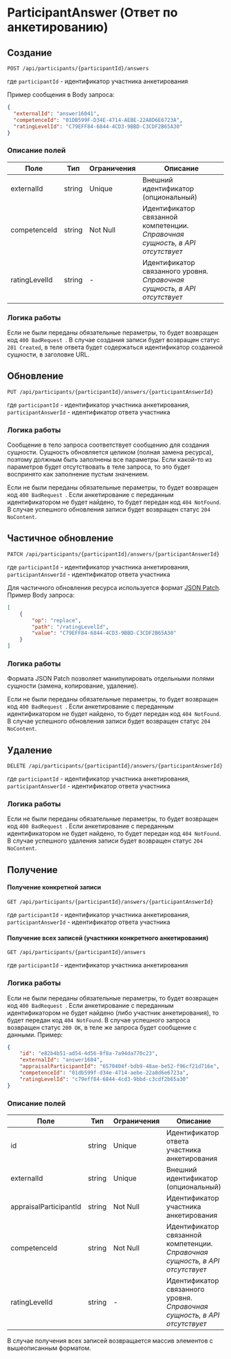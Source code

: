 # ParticipantAnswer (Ответ по анкетированию)
## Создание

`POST /api/participants/{participantId}/answers`

где ```participantId``` - идентификатор участника анкетирования

Пример сообщения в Body запроса:

```json
{
  "externalId": "answer16041",
  "competenceId": "01DB599F-D34E-4714-AEBE-22A8D6E6723A",
  "ratingLevelId": "C79EFF84-6844-4CD3-9BBD-C3CDF2B65A30"
}
```

### Описание полей

|Поле|Тип|Ограничения|Описание|
|----|--------|------------|-----------|
|externalId|string| Unique |Внешний идентификатор (опциональный)|
|competenceId|string|Not Null|Идентификатор связанной компетенции. *Справочная сущность, в API отсутствует*|
|ratingLevelId|string| - |Идентификатор связанного уровня. *Справочная сущность, в API отсутствует*|


### Логика работы

Если не были переданы обязательные пераметры, то будет возвращен код ```400 BadRequest ```.
В случае создания записи будет возвращен статус ```201 Created```, в теле ответа будет содержаться идентификатор созданной сущности, в заголовке URL.</br>

## Обновление

`PUT /api/participants/{participantId}/answers/{participantAnswerId}`

где ```participantId``` - идентификатор участника  анкетирования, ```participantAnswerId``` - идентификатор ответа участника

### Логика работы

Сообщение в тело запроса соответствует сообщению для создания сущности. Сущность обновляется целиком (полная замена ресурса), поэтому должным быть заполнены все параметры. Если какой-то из параметров будет отсутствовать в теле запроса, то это будет воспринято как заполнение пустым значением.
</br>

Если не были переданы обязательные пераметры, то будет возвращен код ```400 BadRequest ```. Если анкетирование с переданным идентификатором не будет найдено, то будет передан код ```404 NotFound```.
В случае успешного обновления записи будет возвращен статус ```204 NoContent```.


## Частичное обновление

`PATCH /api/participants/{participantId}/answers/{participantAnswerId}`

где ```participantId``` - идентификатор участника  анкетирования, ```participantAnswerId``` - идентификатор ответа участника

Для частичного обновления ресурса используется формат [JSON Patch](http://jsonpatch.com/). Пример Body запроса:

```json
[
    {
        "op": "replace",
        "path": "/ratingLevelId",
        "value": "C79EFF84-6844-4CD3-9BBD-C3CDF2B65A30"
    }
]
```

### Логика работы

Формата JSON Patch позволяет манипулировать отдельными полями сущности (замена, копирование, удаление).
</br>

Если не были переданы обязательные пераметры, то будет возвращен код ```400 BadRequest ```. Если анкетирование с переданным идентификатором не будет найдено, то будет передан код ```404 NotFound```.
В случае успешного обновления записи будет возвращен статус ```204 NoContent```.


## Удаление


`DELETE /api/participants/{participantId}/answers/{participantAnswerId}`

где ```participantId``` - идентификатор участника  анкетирования, ```participantAnswerId``` - идентификатор ответа участника


### Логика работы

Если не были переданы обязательные пераметры, то будет возвращен код ```400 BadRequest ```. Если анкетирование с переданным идентификатором не будет найдено, то будет передан код ```404 NotFound```.
В случае успешного удаления записи будет возвращен статус ```204 NoContent```.


## Получение 

#### Получение конкретной записи
`GET /api/participants/{participantId}/answers/{participantAnswerId}`

где ```participantId``` - идентификатор участника  анкетирования, ```participantAnswerId``` - идентификатор ответа участника
 
#### Получение всех записей (участники конкретного анкетирования)

`GET /api/participants/{participantId}/answers`

где ```participantId``` - идентификатор участника  анкетирования

### Логика работы

Если не были переданы обязательные пераметры, то будет возвращен код ```400 BadRequest ```. Если анкетирование с переданным идентификатором не будет найдено (либо участник анкетирования), то будет передан код ```404 NotFound```.
В случае успешного запроса возвращен статус ```200 OK```, в теле же запроса будет сообщение с данными. Пример:

```json
{
    "id": "e82b4b51-ad54-4d56-8f8a-7a94da770c23",
    "externalId": "answer1604",
    "appraisalParticipantId": "6570404f-bdb9-48ae-be52-f96cf21d716e",
    "competenceId": "01db599f-d34e-4714-aebe-22a8d6e6723a",
    "ratingLevelId": "c79eff84-6844-4cd3-9bbd-c3cdf2b65a30"
}
```

### Описание полей

|Поле|Тип|Ограничения|Описание|
|----|--------|------------|-----------|
|id|string| Unique |Идентификатор ответа участника анкетирования|
|externalId|string| Unique |Внешний идентификатор (опциональный)|
|appraisalParticipantId|string| Not Null |Идентификатор участника анкетирования|
|competenceId|string|Not Null|Идентификатор связанной компетенции. *Справочная сущность, в API отсутствует*|
|ratingLevelId|string| - |Идентификатор связанного уровня. *Справочная сущность, в API отсутствует*|


В случае получения всех записей возвращается массив элементов с вышеописанным форматом.
